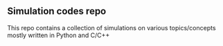 ## Simulation codes repo

This repo contains a collection of simulations on various topics/concepts mostly written in Python and C/C++


